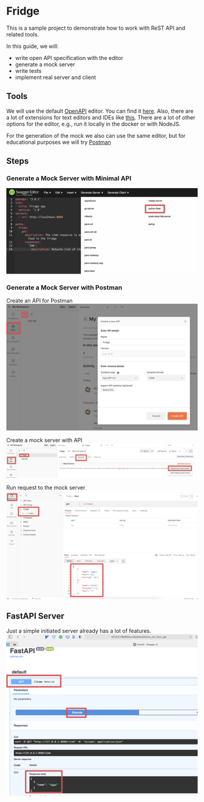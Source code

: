 # Fridge

This is a sample project to demonstrate how to work with ReST API and related
tools.

In this guide, we will:

-   write open API specification with the editor
-   generate a mock server
-   write tests
-   implement real server and client

## Tools

We will use the default [OpenAPI](https://swagger.io/tools/swagger-editor/) editor. You can find it [here](https://editor.swagger.io). Also, there are a lot of extensions for text editors and IDEs like [this](https://marketplace.visualstudio.com/items?itemName=42Crunch.vscode-openapi). There are a lot of other options for the editor, e.g., run it locally in the docker or with NodeJS.

For the generation of the mock we also can use the same editor, but for educational purposes we will try [Postman](https://www.postman.com)

## Steps

### Generate a Mock Server with Minimal API

![Mock server](src/mock%20server.png)

### Generate a Mock Server with Postman

Create an API for Postman
![postman api](src/postman%20API.png)

Create a mock server with API
![postman mock](src/postman%20mock.png)

Run request to the mock server
![request mock server](src/mock%20get%20item.png)

## FastAPI Server

Just a simple initiated server already has a lot of features.
![fastapi init](src/fastapi%20init.png)
